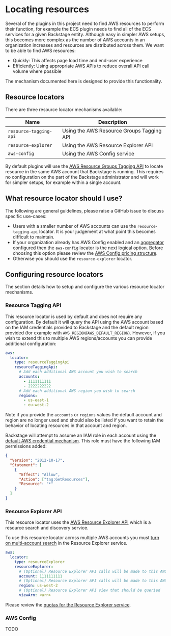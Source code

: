 # Locating resources

Several of the plugins in this project need to find AWS resources to perform their function, for example the ECS plugin needs to find all of the ECS services for a given Backstage entity. Although easy in simpler AWS setups, this becomes more complex as the number of AWS accounts in an organization increases and resources are distributed across them. We want to be able to find AWS resources:

- Quickly: This affects page load time and end-user experience
- Efficiently: Using appropriate AWS APIs to reduce overall API call volume where possible

The mechanism documented here is designed to provide this functionality.

## Resource locators

There are three resource locator mechanisms available:

| Name                   | Description                               |
| ---------------------- | ----------------------------------------- |
| `resource-tagging-api` | Using the AWS Resource Groups Tagging API |
| `resource-explorer`    | Using the AWS Resource Explorer API       |
| `aws-config`           | Using the AWS Config service              |

By default plugins will use the [AWS Resource Groups Tagging API](https://docs.aws.amazon.com/resourcegroupstagging/latest/APIReference/overview.html) to locate resource in the same AWS account that Backstage is running. This requires no configuration on the part of the Backstage administrator and will work for simpler setups, for example within a single account.

## What resource locator should I use?

The following are general guidelines, please raise a GitHub issue to discuss specific use-cases:

- Users with a smaller number of AWS accounts can use the `resource-tagging-api` locator. It is your judgement at what point this becomes difficult to maintain.
- If your organization already has AWS Config enabled and an [aggregator](https://docs.aws.amazon.com/config/latest/developerguide/aggregate-data.html) configured then the `aws-config` locator is the next logical option. Before choosing this option please review the [AWS Config pricing structure](https://aws.amazon.com/config/pricing/).
- Otherwise you should use the `resource-explorer` locator.

## Configuring resource locators

The section details how to setup and configure the various resource locator mechanisms.

### Resource Tagging API

This resource locator is used by default and does not require any configuration. By default it will query the API using the AWS account based on the IAM credentials provided to Backstage and the default region provided (for example with `AWS_REGION`/`AWS_DEFAULT_REGION`). However, if you wish to extend this to multiple AWS regions/accounts you can provide additional configuration:

```yaml
aws:
  locator:
    type: resourceTaggingApi
    resourceTaggingApi:
      # Add each additional AWS account you wish to search
      accounts:
        - 1111111111
        - 2222222222
      # Add each additional AWS region you wish to search
      regions:
        - us-east-1
        - eu-west-2
```

Note if you provide the `accounts` or `regions` values the default account and region are no longer used and should also be listed if you want to retain the behavior of locating resources in that account and region.

Backstage will attempt to assume an IAM role in each account using the [default AWS credential mechanism](https://github.com/backstage/backstage/tree/master/packages/integration-aws-node). This role must have the following IAM permissions added:

```json
{
  "Version": "2012-10-17",
  "Statement": [
    {
      "Effect": "Allow",
      "Action": ["tag:GetResources"],
      "Resource": "*"
    }
  ]
}
```

### Resource Explorer API

This resource locator uses the [AWS Resource Explorer API](https://docs.aws.amazon.com/resource-explorer/latest/apireference/Welcome.html) which is a resource search and discovery service.

To use this resource locator across multiple AWS accounts you must [turn on multi-account search](https://docs.aws.amazon.com/resource-explorer/latest/userguide/manage-service-multi-account.html) in the Resource Explorer service.

```yaml
aws:
  locator:
    type: resourceExplorer
    resourceExplorer:
      # (Optional) Resource Explorer API calls will be made to this AWS account
      account: 1111111111
      # (Optional) Resource Explorer API calls will be made to this AWS region
      region: us-west-2
      # (Optional) Resource Explorer API view that should be queried
      viewArn: <arn>
```

Please review the [quotas for the Resource Explorer service](https://docs.aws.amazon.com/resource-explorer/latest/userguide/quotas.html).

### AWS Config

TODO
